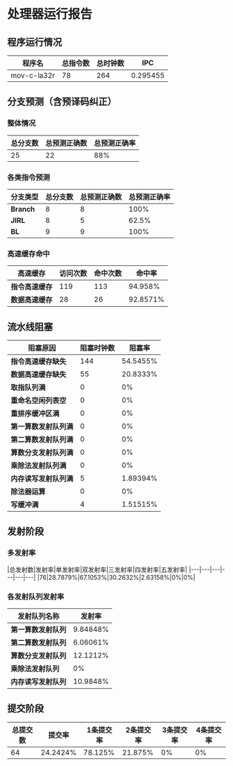 # 处理器运行报告
## 程序运行情况
|程序名|总指令数|总时钟数|IPC|
|---|---|---|---|
|mov-c-la32r|78|264|0.295455|

## 分支预测（含预译码纠正）
### 整体情况
|总分支数|总预测正确数|总预测正确率|
|---|---|---|
|25|22|88%|

### 各类指令预测
|分支类型|总分支数|总预测正确数|总预测正确率|
|---|---|---|---|
|**Branch**| 8 | 8 | 100%|
|**JIRL**| 8 | 5 | 62.5%|
|**BL**| 9 | 9 | 100%|

### 高速缓存命中
|高速缓存|访问次数|命中次数|命中率|
|---|---|---|---|
|**指令高速缓存**| 119 | 113 | 94.958%|
|**数据高速缓存**| 28 | 26 | 92.8571%|
## 流水线阻塞
|阻塞原因|阻塞时钟数|阻塞率|
|---|---|---|
|**指令高速缓存缺失**| 144 | 54.5455%|
|**数据高速缓存缺失**| 55 | 20.8333%|
|**取指队列满**| 0 | 0%|
|**重命名空闲列表空**|0 | 0%|
|**重排序缓冲区满**|0 | 0%|
|**第一算数发射队列满**|0 | 0%|
|**第二算数发射队列满**|0 | 0%|
|**算数分支发射队列满**|0 | 0%|
|**乘除法发射队列满**|0 | 0%|
|**内存读写发射队列满**|5 | 1.89394%|
|**除法器运算**|0 | 0%|
|**写缓冲满**|4 | 1.51515%|

## 发射阶段
### 多发射率
|总发射数|发射率|单发射率|双发射率|三发射率|四发射率|五发射率|
|---|---|---|---|---|---|
|76|28.7879%|67.1053%|30.2632%|2.63158%|0%|0%|

### 各发射队列发射率
|发射队列名称|发射率|
|---|---|
|**第一算数发射队列**|9.84848%|
|**第二算数发射队列**|6.06061%|
|**算数分支发射队列**|12.1212%|
|**乘除法发射队列**|0%|
|**内存读写发射队列**|10.9848%|

## 提交阶段
|总提交数|提交率|1条提交率|2条提交率|3条提交率|4条提交率|
|---|---|---|---|---|---|
|64|24.2424%|78.125%|21.875%|0%|0%|
